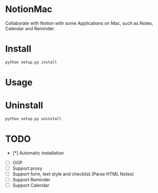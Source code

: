 # NotionMac
Collaborate with Notion with some Applications on Mac, such as Notes, Calendar and Reminder.

# Install
```bash
python setup.py install
```

# Usage

# Uninstall
```bash
python setup.py uninstall
```

# TODO
- [*] Automatic installation
- [ ] OOP
- [ ] Support proxy
- [ ] Support form, text style and checklist.(Parse HTML Notes)
- [ ] Support Reminder
- [ ] Support Calendar